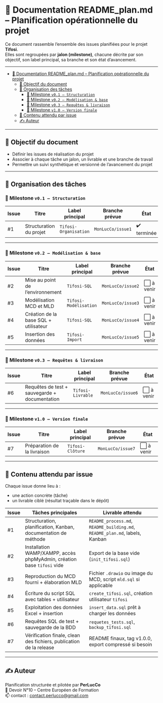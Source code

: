 # 📎 Documentation README_plan.md – Planification opérationnelle du projet

Ce document rassemble l’ensemble des issues planifiées pour le projet **Tifosi**.  
Elles sont regroupées par **jalon (milestone)**, chacune décrite par son objectif, son label principal, sa branche et son état d’avancement.

---

- [📎 Documentation README\_plan.md – Planification opérationnelle du projet](#-documentation-readme_planmd--planification-opérationnelle-du-projet)
  - [🎯 Objectif du document](#-objectif-du-document)
  - [🧩 Organisation des tâches](#-organisation-des-tâches)
    - [🚩 Milestone `v0.1 – Structuration`](#-milestone-v01--structuration)
    - [🚩 Milestone `v0.2 – Modélisation & base`](#-milestone-v02--modélisation--base)
    - [🚩 Milestone `v0.3 – Requêtes & livraison`](#-milestone-v03--requêtes--livraison)
    - [🚩 Milestone `v1.0 – Version finale`](#-milestone-v10--version-finale)
  - [🧰 Contenu attendu par issue](#-contenu-attendu-par-issue)
  - [✍️ Auteur](#️-auteur)

---

## 🎯 Objectif du document

- Définir les issues de réalisation du projet
- Associer à chaque tâche un jalon, un livrable et une branche de travail
- Permettre un suivi synthétique et versionné de l’avancement du projet

---

## 🧩 Organisation des tâches

### 🚩 Milestone `v0.1 – Structuration`

|Issue|Titre | Label principal | Branche prévue | État |
|-|-|-|-|-|
| #1 | Structuration du projet | `Tifosi-Organisation` | `MonLucCo/issue1` | ✔️ terminée |

---

### 🚩 Milestone `v0.2 – Modélisation & base`

|Issue|Titre | Label principal | Branche prévue | État |
|-|-|-|-|-|
| #2 | Mise au point de l’environnement | `Tifosi-SQL` | `MonLucCo/issue2` | ⬜ à venir |
| #3 | Modélisation MCD et MLD | `Tifosi-Modélisation` | `MonLucCo/issue3`| ⬜ à venir |
| #4 | Création de la base SQL + utilisateur | `Tifosi-SQL` | `MonLucCo/issue4` | ⬜ à venir |
| #5 | Insertion des données | `Tifosi-Import` | `MonLucCo/issue5` | ⬜ à venir |

---

### 🚩 Milestone `v0.3 – Requêtes & livraison`

| Issue | Titre | Label principal | Branche prévue | État |
|-|-|-|-|-|
| #6 |Requêtes de test + sauvegarde + documentation|`Tifosi-Livrable`|`MonLucCo/issue6`| ⬜ à venir |

---

### 🚩 Milestone `v1.0 – Version finale`

| Issue | Titre | Label principal | Branche prévue | État |
|-|-|-|-|-|
| #7    | Préparation de la livraison | `Tifosi-Clôture`      | `MonLucCo/issue7`     | ⬜ à venir |

---

## 🧰 Contenu attendu par issue

Chaque issue donne lieu à :

- une action concrète (tâche)
- un livrable ciblé (résultat traçable dans le dépôt)

| Issue | Tâches principales | Livrable attendu |
|-|-|-|
| #1 | Structuration, planification, Kanban, documentation de méthode | `README_process.md`, `README_building.md`, `README_plan.md`, labels, Kanban |
| #2 | Installation WAMP/XAMPP, accès phpMyAdmin, création base `tifosi` vide | Export de la base vide (`init_tifosi.sql`) |
| #3 | Reproduction du MCD fourni + élaboration MLD | Fichier `.drawio` ou image du MCD, script `mld.sql` si applicable |
| #4 | Écriture du script SQL avec tables + utilisateur | `create_tifosi.sql`, création utilisateur `tifosi` |
| #5 | Exploitation des données Excel + insertion | `insert_data.sql` prêt à charger les données |
| #6 | Requêtes SQL de test + sauvegarde de la BDD | `requetes_tests.sql`, `backup_tifosi.sql` |
| #7 | Vérification finale, clean des fichiers, publication de la release | README finaux, tag v1.0.0, export compressé si besoin |

---

## ✍️ Auteur

Planification structurée et pilotée par **PerLucCo**  
📌 Devoir N°10 – Centre Européen de Formation  
📫 contact : [contact.perlucco@gmail.com](mailto:contact.perlucco@gmail.com)
